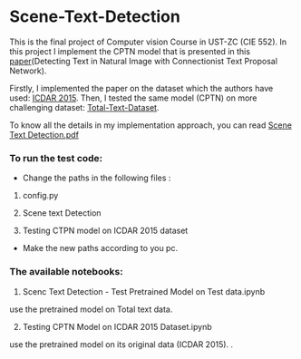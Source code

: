 # Scene-Text-Detection
This is the final project of Computer vision Course in UST-ZC (CIE 552). In this project I implement the CPTN model that is presented in this [paper](https://arxiv.org/abs/1609.03605)(Detecting Text in Natural Image with Connectionist Text Proposal Network). 

Firstly, I implemented the paper on the dataset which the authors have used: [ICDAR 2015](https://deepai.org/dataset/icdar-2015). Then, I tested the same model (CPTN) on more challenging dataset: [Total-Text-Dataset](https://github.com/cs-chan/Total-Text-Dataset/tree/master/Groundtruth/Text).  

To know all the details in my implementation approach, you can read [Scene Text Detection.pdf](https://github.com/SaraElbesomy4/Scene-Text-Detection/blob/main/Scene%20Text%20Detection.pdf) 

### To run the test code: 

- Change the paths in the following files :

1. config.py

2. Scene text Detection

3. Testing CTPN model on ICDAR 2015 dataset

- Make the new paths according to you pc.


### The available notebooks:


1. Scenc Text Detection - Test Pretrained Model on Test data.ipynb

use the pretrained model on Total text data.

2. Testing CPTN Model on ICDAR 2015 Dataset.ipynb

use the pretrained model on its original data (ICDAR 2015).
.

